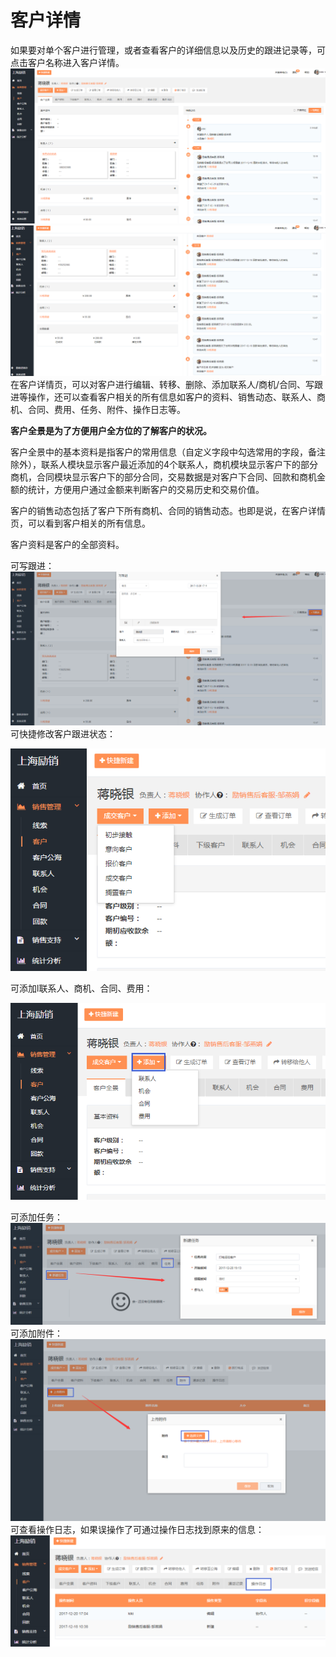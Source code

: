 # 客户详情

如果要对单个客户进行管理，或者查看客户的详细信息以及历史的跟进记录等，可点击客户名称进入客户详情。![](/assets/lix客户详情.png)![](/assets/lix客户详情2.png)在客户详情页，可以对客户进行编辑、转移、删除、添加联系人/商机/合同、写跟进等操作，还可以查看客户相关的所有信息如客户的资料、销售动态、联系人、商机、合同、费用、任务、附件、操作日志等。

**客户全景是为了方便用户全方位的了解客户的状况。**

客户全景中的基本资料是指客户的常用信息（自定义字段中勾选常用的字段，备注除外），联系人模块显示客户最近添加的4个联系人，商机模块显示客户下的部分商机，合同模块显示客户下的部分合同，交易数据是对客户下合同、回款和商机金额的统计，方便用户通过金额来判断客户的交易历史和交易价值。

客户的销售动态包括了客户下所有商机、合同的销售动态。也即是说，在客户详情页，可以看到客户相关的所有信息。

客户资料是客户的全部资料。

可写跟进：![](/assets/lix客户写跟进.png)可快捷修改客户跟进状态：

![](/assets/lix客户跟进状态.png)

可添加l联系人、商机、合同、费用：

![](/assets/lix可添加.png)

可添加任务：![](/assets/lix添加任务2.png)可添加附件：![](/assets/lix可添加附件3.png)可查看操作日志，如果误操作了可通过操作日志找到原来的信息：![](/assets/lix操作日志3.png)

